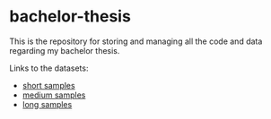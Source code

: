 # bachelor-thesis

This is the repository for storing and managing all the code and data regarding my bachelor thesis.

Links to the datasets:
* [short samples](https://www.kaggle.com/team-ai/spam-text-message-classification)
* [medium samples](https://www.kaggle.com/lakshmi25npathi/imdb-dataset-of-50k-movie-reviews)
* [long samples](https://www.kaggle.com/shivamkushwaha/bbc-full-text-document-classification)
